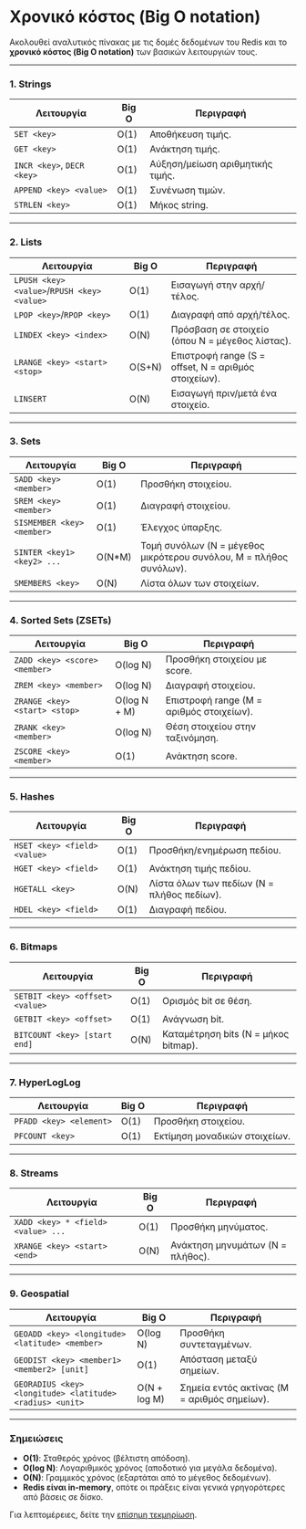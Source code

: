 # Χρονικό κόστος (Big O notation)

Ακολουθεί αναλυτικός πίνακας με τις δομές δεδομένων του Redis και το **χρονικό κόστος (Big O notation)** των βασικών λειτουργιών τους.  

---

### **1. Strings**  
| **Λειτουργία**  | **Big O**  | **Περιγραφή**  |
|---------------|----------|--------------|
| `SET <key>`        | O(1)     | Αποθήκευση τιμής. |
| `GET <key>`        | O(1)     | Ανάκτηση τιμής. |
| `INCR <key>`, `DECR <key>`       | O(1)     | Αύξηση/μείωση αριθμητικής τιμής. |
| `APPEND <key> <value>`     | O(1)     | Συνένωση τιμών. |
| `STRLEN <key>`     | O(1)     | Μήκος string. |

---

### **2. Lists**  
| **Λειτουργία**  | **Big O**  | **Περιγραφή**  |
|---------------|----------|--------------|
| `LPUSH <key> <value>`/`RPUSH <key> <value>` | O(1)  | Εισαγωγή στην αρχή/τέλος. |
| `LPOP <key>`/`RPOP <key>` | O(1)     | Διαγραφή από αρχή/τέλος. |
| `LINDEX <key> <index>`      | O(N)     | Πρόσβαση σε στοιχείο (όπου N = μέγεθος λίστας). |
| `LRANGE <key> <start> <stop>`     | O(S+N)   | Επιστροφή range (S = offset, N = αριθμός στοιχείων). |
| `LINSERT`    | O(N)     | Εισαγωγή πριν/μετά ένα στοιχείο. |

---

### **3. Sets**  
| **Λειτουργία**  | **Big O**  | **Περιγραφή**  |
|---------------|----------|--------------|
| `SADD <key> <member>`       | O(1)     | Προσθήκη στοιχείου. |
| `SREM <key> <member>`       | O(1)     | Διαγραφή στοιχείου. |
| `SISMEMBER <key> <member>`  | O(1)     | Έλεγχος ύπαρξης. |
| `SINTER <key1> <key2> ...`     | O(N*M)   | Τομή συνόλων (N = μέγεθος μικρότερου συνόλου, M = πλήθος συνόλων). |
| `SMEMBERS <key>`   | O(N)     | Λίστα όλων των στοιχείων. |

---

### **4. Sorted Sets (ZSETs)**  
| **Λειτουργία**  | **Big O**  | **Περιγραφή**  |
|---------------|----------|--------------|
| `ZADD <key> <score> <member>`       | O(log N) | Προσθήκη στοιχείου με score. |
| `ZREM <key> <member>`       | O(log N) | Διαγραφή στοιχείου. |
| `ZRANGE <key> <start> <stop>`     | O(log N + M) | Επιστροφή range (M = αριθμός στοιχείων). |
| `ZRANK <key> <member>`      | O(log N) | Θέση στοιχείου στην ταξινόμηση. |
| `ZSCORE <key> <member>`     | O(1)     | Ανάκτηση score. |

---

### **5. Hashes**  
| **Λειτουργία**  | **Big O**  | **Περιγραφή**  |
|---------------|----------|--------------|
| `HSET <key> <field> <value>`       | O(1)     | Προσθήκη/ενημέρωση πεδίου. |
| `HGET <key> <field>`       | O(1)     | Ανάκτηση τιμής πεδίου. |
| `HGETALL <key>`    | O(N)     | Λίστα όλων των πεδίων (N = πλήθος πεδίων). |
| `HDEL <key> <field>`       | O(1)     | Διαγραφή πεδίου. |

---

### **6. Bitmaps**  
| **Λειτουργία**  | **Big O**  | **Περιγραφή**  |
|---------------|----------|--------------|
| `SETBIT <key> <offset> <value>`     | O(1)     | Ορισμός bit σε θέση. |
| `GETBIT <key> <offset>`     | O(1)     | Ανάγνωση bit. |
| `BITCOUNT <key> [start end]`   | O(N)     | Καταμέτρηση bits (N = μήκος bitmap). |

---

### **7. HyperLogLog**  
| **Λειτουργία**  | **Big O**  | **Περιγραφή**  |
|---------------|----------|--------------|
| `PFADD <key> <element>`      | O(1)     | Προσθήκη στοιχείου. |
| `PFCOUNT <key>`    | O(1)     | Εκτίμηση μοναδικών στοιχείων. |

---

### **8. Streams**  
| **Λειτουργία**  | **Big O**  | **Περιγραφή**  |
|---------------|----------|--------------|
| `XADD <key> * <field> <value> ...`       | O(1)     | Προσθήκη μηνύματος. |
| `XRANGE <key> <start> <end>`     | O(N)     | Ανάκτηση μηνυμάτων (N = πλήθος). |

---

### **9. Geospatial**  
| **Λειτουργία**  | **Big O**  | **Περιγραφή**  |
|---------------|----------|--------------|
| `GEOADD <key> <longitude> <latitude> <member>`     | O(log N) | Προσθήκη συντεταγμένων. |
| `GEODIST <key> <member1> <member2> [unit]`    | O(1)     | Απόσταση μεταξύ σημείων. |
| `GEORADIUS <key> <longitude> <latitude> <radius> <unit>`  | O(N + log M) | Σημεία εντός ακτίνας (M = αριθμός σημείων). |

---

### **Σημειώσεις**  
- **O(1)**: Σταθερός χρόνος (βέλτιστη απόδοση).  
- **O(log N)**: Λογαριθμικός χρόνος (αποδοτικό για μεγάλα δεδομένα).  
- **O(N)**: Γραμμικός χρόνος (εξαρτάται από το μέγεθος δεδομένων).  
- **Redis είναι in-memory**, οπότε οι πράξεις είναι γενικά γρηγορότερες από βάσεις σε δίσκο.  

Για λεπτομέρειες, δείτε την [επίσημη τεκμηρίωση](https://redis.io/commands/).
